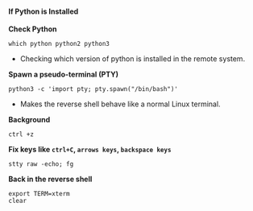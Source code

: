 #### If Python is Installed
**Check Python**
```
which python python2 python3
```
- Checking which version of python is installed in the remote system.

**Spawn a pseudo-terminal (PTY)**
```
python3 -c 'import pty; pty.spawn("/bin/bash")'
```
- Makes the reverse shell behave like a normal Linux terminal.

**Background**
```
ctrl +z
```

**Fix keys like `ctrl+C`, `arrows keys`, `backspace keys`**
```
stty raw -echo; fg
```

**Back in the reverse shell**
```
export TERM=xterm
clear
```


